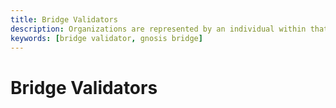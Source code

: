```yaml
---
title: Bridge Validators
description: Organizations are represented by an individual within that organization who is responsible for node operation & validation duties and/or participation in governance.
keywords: [bridge validator, gnosis bridge]
---
```


# Bridge Validators
